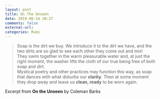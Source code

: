 ```yaml
---
layout: post
title: On The Unseen
date: 2019-06-24 20:27
comments: false
external-url:
categories: Rumi
---
```


> Soap is the dirt we buy. We introduce it to the dirt we have, and the two dirts are so glad to see each other they come out and mix!<br/>They swim together in the warm pleasurable water and, at just the right moment, the washer lifts the cloth of our true being free of both soap and dirt.<br/>Mystical poetry and other practices may function this way, as soap that dances with what disturbs our **clarity**. Then at some moment they drop away and leave us **clean, ready** to be worn again.

Excerpt from **On the Unseen** by Coleman Barks

